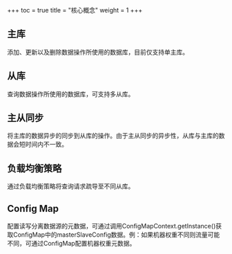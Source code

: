 +++
toc = true
title = "核心概念"
weight = 1
+++

## 主库

添加、更新以及删除数据操作所使用的数据库，目前仅支持单主库。

## 从库

查询数据操作所使用的数据库，可支持多从库。

## 主从同步

将主库的数据异步的同步到从库的操作。由于主从同步的异步性，从库与主库的数据会短时间内不一致。

## 负载均衡策略

通过负载均衡策略将查询请求疏导至不同从库。

## Config Map

配置读写分离数据源的元数据，可通过调用ConfigMapContext.getInstance()获取ConfigMap中的masterSlaveConfig数据。例：如果机器权重不同则流量可能不同，可通过ConfigMap配置机器权重元数据。
